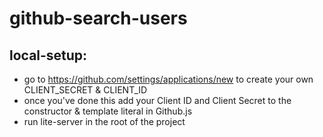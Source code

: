 # github-search-users

## local-setup: 
 * go to https://github.com/settings/applications/new to create your own CLIENT_SECRET & CLIENT_ID 
 * once you've done this add your Client ID and Client Secret to the constructor & template literal in Github.js 
 * run lite-server in the root of the project 

